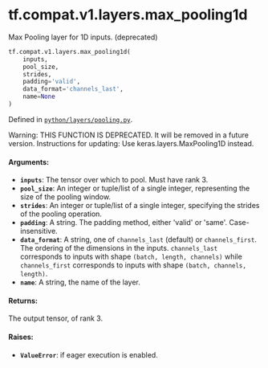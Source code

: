 <div itemscope itemtype="http://developers.google.com/ReferenceObject">
<meta itemprop="name" content="tf.compat.v1.layers.max_pooling1d" />
<meta itemprop="path" content="Stable" />
</div>

# tf.compat.v1.layers.max_pooling1d

Max Pooling layer for 1D inputs. (deprecated)

``` python
tf.compat.v1.layers.max_pooling1d(
    inputs,
    pool_size,
    strides,
    padding='valid',
    data_format='channels_last',
    name=None
)
```



Defined in [`python/layers/pooling.py`](/code/stable/tensorflow/python/layers/pooling.py).

<!-- Placeholder for "Used in" -->

Warning: THIS FUNCTION IS DEPRECATED. It will be removed in a future version.
Instructions for updating:
Use keras.layers.MaxPooling1D instead.

#### Arguments:


* <b>`inputs`</b>: The tensor over which to pool. Must have rank 3.
* <b>`pool_size`</b>: An integer or tuple/list of a single integer,
  representing the size of the pooling window.
* <b>`strides`</b>: An integer or tuple/list of a single integer, specifying the
  strides of the pooling operation.
* <b>`padding`</b>: A string. The padding method, either 'valid' or 'same'.
  Case-insensitive.
* <b>`data_format`</b>: A string, one of `channels_last` (default) or `channels_first`.
  The ordering of the dimensions in the inputs.
  `channels_last` corresponds to inputs with shape
  `(batch, length, channels)` while `channels_first` corresponds to
  inputs with shape `(batch, channels, length)`.
* <b>`name`</b>: A string, the name of the layer.


#### Returns:

The output tensor, of rank 3.



#### Raises:


* <b>`ValueError`</b>: if eager execution is enabled.